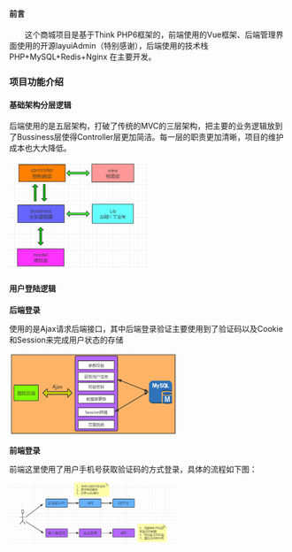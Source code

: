 #### 前言

&emsp;&emsp;这个商城项目是基于Think PHP6框架的，前端使用的Vue框架、后端管理界面使用的开源layuiAdmin（特别感谢），后端使用的技术栈PHP+MySQL+Redis+Nginx 在主要开发。

### 项目功能介绍

#### 基础架构分层逻辑

后端使用的是五层架构，打破了传统的MVC的三层架构，把主要的业务逻辑放到了Bussiness层使得Controller层更加简洁。每一层的职责更加清晰，项目的维护成本也大大降低。

<img src="images/mall-1.png" style="max-width:50%;" />

#### 用户登陆逻辑

**后端登录**

使用的是Ajax请求后端接口，其中后端登录验证主要使用到了验证码以及Cookie和Session来完成用户状态的存储

<img src="images/mall-2.png" style="max-width:60%;" />

**前端登录**

前端这里使用了用户手机号获取验证码的方式登录，具体的流程如下图：

<img src="images/mall-3.png" style="max-width:60%;" />